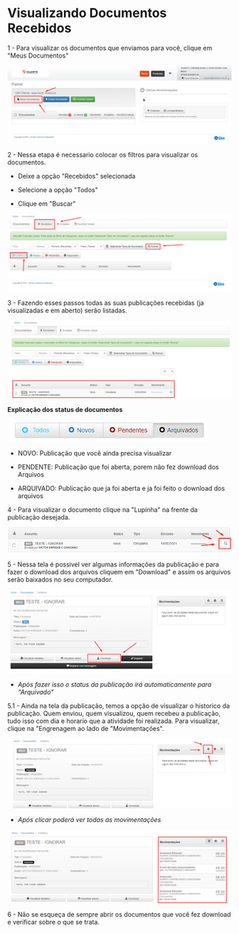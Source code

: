# Visualizando Documentos Recebidos

1 - Para visualizar os documentos que enviamos para você, clique em "Meus Documentos"

![Image](./imagens/meus_doc.png)

2 - Nessa etapa é necessario colocar os filtros para visualizar os documentos.

* Deixe a opção "Recebidos" selecionada

* Selecione a opção "Todos" 

* Clique em "Buscar"

![Image](./imagens/filtros_meus_docs.png)

3 - Fazendo esses passos todas as suas publicações recebidas (ja visualizadas e em aberto) serão listadas.

![Image](./imagens/listagem.png)

**Explicação dos status de documentos**

![Image](./imagens/status.png)

* NOVO: Publicação que você ainda precisa visualizar

* PENDENTE: Publicação que foi aberta, porem não fez download dos Arquivos

* ARQUIVADO: Publicação que ja foi aberta e ja foi feito o download dos arquivos

 4 - Para visualizar o documento clique na "Lupinha" na frente da publicação desejada.

 ![Image](./imagens/visualizar.png)

 5 - Nessa tela é possivel ver algumas informações da publicação e para fazer o download dos arquivos cliquem em "Download" e assim os arquivos serão baixados no seu computador.

 ![Image](./imagens/visualizando.png)

 * *Após fazer isso o status da publicação irá automaticamente para "Arquivado"*

 5.1 - Ainda na tela da publicação, temos a opção de visualizar o historico da publicação. Quem enviou, quem visualizou, quem recebeu a publicação, tudo isso com dia e horario que a atividade foi realizada. Para visualizar, clique na "Engrenagem ao lado de "Movimentações".

![Image](./imagens/engrenagem.png)

* *Após clicar poderá ver todas as movimentações*

![Image](./imagens/movimentacao.png)

6 - Não se esqueça de sempre abrir os documentos que você fez download e verificar sobre o que se trata.